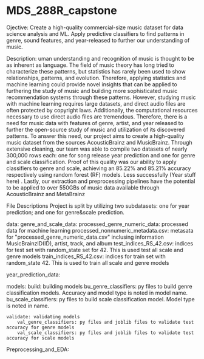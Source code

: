 # MDS_288R_capstone
Ojective: Create a high-quality commercial-size music dataset for data science analysis and ML. Apply predictive classifiers to find patterns in genre, sound features, and year-released to further our understanding of music. 

Description:  uman understanding and recognition of music is thought to be as inherent as language. The field of music theory has long tried to characterize these patterns, but statistics has rarely been used to show relationships, patterns, and evolution. Therefore, applying statistics and machine learning could provide novel insights that can be applied to furthering the study of music and building more sophisticated music recommendation systems through these patterns. However, studying music with machine learning requires large datasets, and direct audio files are often protected by copyright laws. Additionally, the computational resources necessary to use direct audio files are tremendous. Therefore, there is a need for music data with features of genre, artist, and year released to further the open-source study of music and utilization of its discovered patterns. To answer this need, our project aims to create a high-quality music dataset from the sources AcousticBrainz and MusicBrainz. Through extensive cleaning, our team was able to compile two datasets of nearly 300,000 rows each: one for song release year prediction and one for genre and scale classification. Proof of this quality was our ability to apply classifiers to genre and scale, achieving an 85.22% and 85.21% accuracy respectively using random forest (RF) models. Less successfully (Year stuff here) . Lastly, our extraction and preprocessing pipelines have the potential to be applied to over 550GBs of music data available through AcousticBrainz and MetaBrainz

File Descriptions
Project is split by utilizing two subdatasets: one for year prediction; and one for genre&scale prediction.

data: 
genre_and_scale_data:
    processed_genre_numeric_data: processed data for machine learning
    processed_nonnumeric_metadata.csv: metasata for "processed_genre_numeric_data.csv" inclusing information MusicBrainzID(ID), artist, track, and album
    test_indices_RS_42.csv: indices for test set with random_state set for 42. This is used test all scale and genre models
    train_indices_RS_42.csv: indices for train set with random_state 42. This is used to train all scale and genre models

year_prediction_data:

models:
    build: building models
        bu_genre_classifiers: py files to build genre classification models. Accuracy and model type is noted in model name.
        bu_scale_classifiers: py files to build scale classification model. Model type is noted in name.
    
    validate: validating models
        val_genre_classifiers: py files and joblib files to validate test accuracy for genre models
        val_scale_classifiers: py files and joblib files to validate test accuracy for scale models

Preprocessing_and_EDA:
    